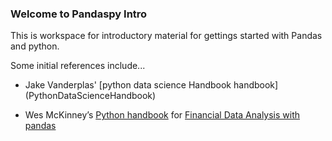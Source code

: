 ### Welcome to Pandaspy Intro

This is workspace for introductory material for gettings started with Pandas and python.

Some initial references include...

- Jake Vanderplas' [python data science Handbook handbook] (PythonDataScienceHandbook)

- Wes McKinney’s [Python handbook](pydata-book) for [Financial Data Analysis with pandas](findas) 





